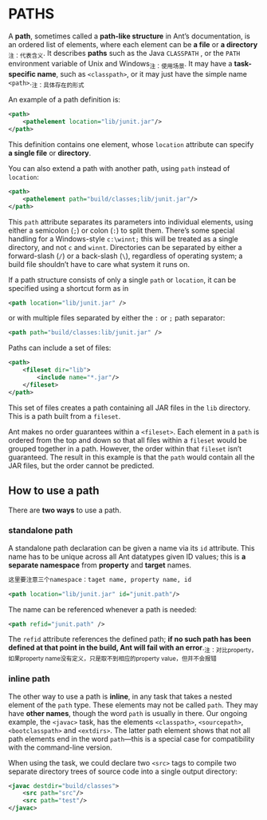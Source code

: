 # PATHS

A **path**, sometimes called a **path-like structure** in Ant’s documentation, is an ordered list of elements, where each element can be **a file** or **a directory**<sub>注：代表含义</sub>. It describes **paths** such as the Java `CLASSPATH` , or the `PATH` environment variable of Unix and Windows<sub>注：使用场景</sub>. It may have a **task-specific name**, such as `<classpath>`, or it may just have the simple name `<path>`.<sub>注：具体存在的形式</sub>

An example of a path definition is:

```xml
<path>
    <pathelement location="lib/junit.jar"/>
</path>
```

This definition contains one element, whose `location` attribute can specify **a single file** or **directory**.

You can also extend a path with another path, using `path` instead of `location`:

```xml
<path>
    <pathelement path="build/classes;lib/junit.jar"/>
</path>
```

This `path` attribute separates its parameters into individual elements, using either a semicolon (`;`) or colon (`:`) to split them. There’s some special handling for a Windows-style `c:\winnt;` this will be treated as a single directory, and not `c` and `winnt`. Directories can be separated by either a forward-slash (`/`) or a back-slash (`\`), regardless of operating system; a build file shouldn’t have to care what system it runs on.

If a path structure consists of only a single `path` or `location`, it can be specified using a shortcut form as in

```xml
<path location="lib/junit.jar" />
```

or with multiple files separated by either the `:` or `;` path separator:

```xml
<path path="build/classes:lib/junit.jar" />
```

Paths can include a set of files:

```xml
<path>
    <fileset dir="lib">
        <include name="*.jar"/>
    </fileset>
</path>
```

This set of files creates a path containing all JAR files in the `lib` directory. This is a path built from a `fileset`.

Ant makes no order guarantees within a `<fileset>`. Each element in a `path` is ordered from the top and down so that all files within a `fileset` would be grouped together in a path. However, the order within that `fileset` isn’t guaranteed. The result in this example is that the `path` would contain all the JAR files, but the order cannot be predicted.

## How to use a path

There are **two ways** to use a path.

### standalone path

A standalone path declaration can be given a name via its `id` attribute. This name has to be unique across all Ant datatypes given ID values; this is **a separate namespace** from **property** and **target** names.

```txt
这里要注意三个namespace：taget name, property name, id
```

```xml
<path location="lib/junit.jar" id="junit.path"/>
```

The name can be referenced whenever a path is needed:

```xml
<path refid="junit.path" />
```

The `refid` attribute references the defined path; **if no such path has been defined at that point in the build, Ant will fail with an error**.<sub>注：对比property，如果property name没有定义，只是取不到相应的property value，但并不会报错</sub>

### inline path

The other way to use a path is **inline**, in any task that takes a nested element of the `path` type. These elements may not be called `path`. They may have **other names**, though the word `path` is usually in there. Our ongoing example, the `<javac>` task, has the elements `<classpath>`, `<sourcepath>`, `<bootclasspath>` and `<extdirs>`. The latter path element shows that not all path elements end in the word `path`—this is a special case for compatibility with the command-line version.

When using the task, we could declare two `<src>` tags to compile two separate directory trees of source code into a single output directory:

```xml
<javac destdir="build/classes">
    <src path="src"/>
    <src path="test"/>
</javac>
```
